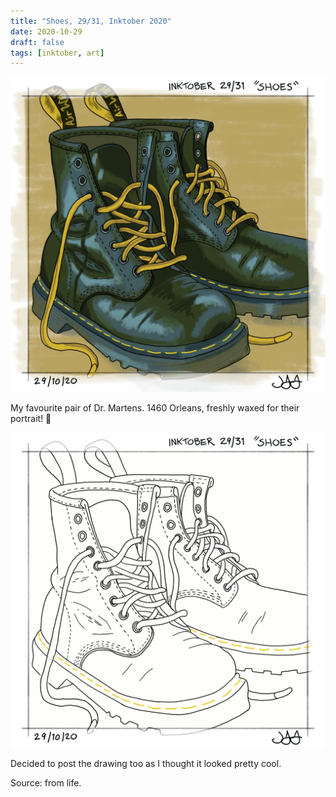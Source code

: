 ```yaml
---
title: "Shoes, 29/31, Inktober 2020"
date: 2020-10-29
draft: false
tags: [inktober, art]
---
```


![WEBP](shoes.webp "Shoes")

My favourite pair of Dr. Martens. 1460 Orleans, freshly waxed for their portrait! 🤣

![WEBP](shoes_outline.webp "Shoe outline")

Decided to post the drawing too as I thought it looked pretty cool.

Source: from life.
